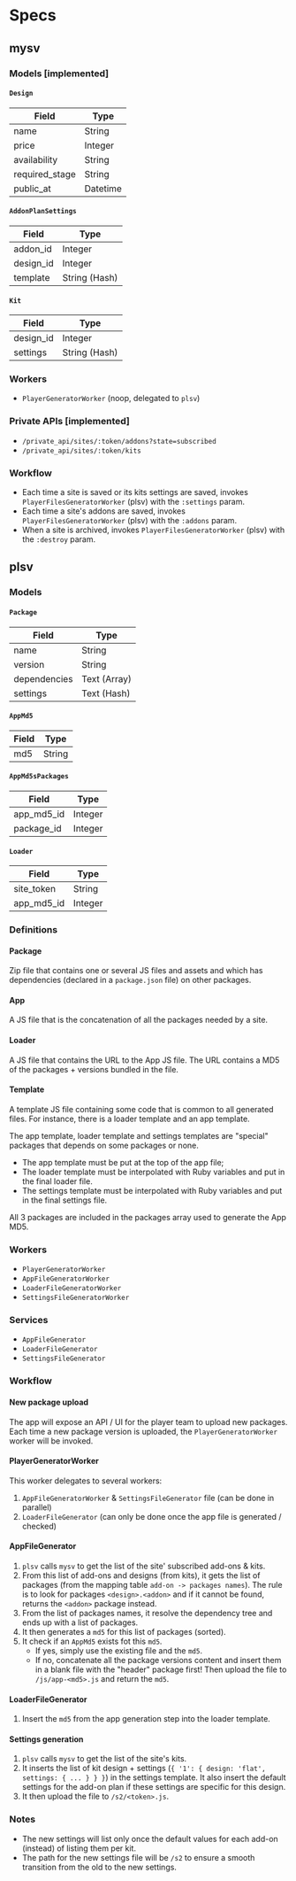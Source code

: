 # Specs

## mysv

### Models [implemented]

#### `Design`

| Field          | Type     |
| -------------- | -------- |
| name           | String   |
| price          | Integer  |
| availability   | String   |
| required_stage | String   |
| public_at      | Datetime |

#### `AddonPlanSettings`

| Field     | Type          |
| --------- | ------------- |
| addon_id  | Integer       |
| design_id | Integer       |
| template  | String (Hash) |

#### `Kit`

| Field     | Type          |
| --------- | ------------- |
| design_id | Integer       |
| settings  | String (Hash) |

### Workers

* `PlayerGeneratorWorker` (noop, delegated to `plsv`)

### Private APIs [implemented]

* `/private_api/sites/:token/addons?state=subscribed`
* `/private_api/sites/:token/kits`

### Workflow

* Each time a site is saved or its kits settings are saved, invokes
  `PlayerFilesGeneratorWorker` (plsv) with the `:settings` param.
* Each time a site's addons are saved, invokes `PlayerFilesGeneratorWorker` (plsv)
  with the `:addons` param.
* When a site is archived, invokes `PlayerFilesGeneratorWorker` (plsv)
  with the `:destroy` param.

## plsv

### Models

#### `Package`

| Field           | Type           |
| --------------- | -------------- |
| name            | String         |
| version         | String         |
| dependencies    | Text (Array)   |
| settings        | Text (Hash)    |

#### `AppMd5`

| Field            | Type           |
| --------------   | -------------- |
| md5              | String         |

#### `AppMd5sPackages`

| Field            | Type           |
| ---------------- | -------------- |
| app_md5_id       | Integer        |
| package_id       | Integer        |

#### `Loader`

| Field            | Type           |
| --------------   | -------------- |
| site_token       | String         |
| app_md5_id       | Integer        |

### Definitions

#### Package

Zip file that contains one or several JS files and assets and which has
dependencies (declared in a `package.json` file) on other packages.

#### App

A JS file that is the concatenation of all the packages needed by a site.

#### Loader

A JS file that contains the URL to the App JS file. The URL contains a MD5 of
the packages + versions bundled in the file.

#### Template

A template JS file containing some code that is common to all generated files.
For instance, there is a loader template and an app template.

The app template, loader template and settings templates are "special" packages
that depends on some packages or none.

* The app template must be put at the top of the app file;
* The loader template must be interpolated with Ruby variables and put in the
  final loader file.
* The settings template must be interpolated with Ruby variables and put in the
  final settings file.

All 3 packages are included in the packages array used to generate the App MD5.

### Workers

* `PlayerGeneratorWorker`
* `AppFileGeneratorWorker`
* `LoaderFileGeneratorWorker`
* `SettingsFileGeneratorWorker`

### Services

* `AppFileGenerator`
* `LoaderFileGenerator`
* `SettingsFileGenerator`

### Workflow

#### New package upload

The app will expose an API / UI for the player team to upload new packages.
Each time a new package version is uploaded, the `PlayerGeneratorWorker` worker
will be invoked.

#### PlayerGeneratorWorker

This worker delegates to several workers:

1. `AppFileGeneratorWorker` & `SettingsFileGenerator` file (can be done in
  parallel)
2. `LoaderFileGenerator` (can only be done once the app file is generated /
  checked)

#### AppFileGenerator

1. `plsv` calls `mysv` to get the list of the site' subscribed add-ons & kits.
2. From this list of add-ons and designs (from kits), it gets the list of
  packages (from the mapping table `add-on -> packages names`). The rule is to
  look for packages `<design>.<addon>` and if it cannot be found, returns the
  `<addon>` package instead.
3. From the list of packages names, it resolve the dependency tree and ends up
  with a list of packages.
4. It then generates a `md5` for this list of packages (sorted).
5. It check if an `AppMd5` exists fot this `md5`.
    * If yes, simply use the existing file and the `md5`.
    * If no, concatenate all the package versions content and insert them
      in a blank file with the "header" package first! Then upload the file
      to `/js/app-<md5>.js` and return the `md5`.

#### LoaderFileGenerator

1. Insert the `md5` from the app generation step into the loader template.

#### Settings generation

1. `plsv` calls `mysv` to get the list of the site's kits.
2. It inserts the list of kit design + settings (`{ '1': { design: 'flat',
  settings: { ... } } }`) in the settings template. It also insert the default
  settings for the add-on plan if these settings are specific for this design.
3. It then upload the file to `/s2/<token>.js`.

### Notes

* The new settings will list only once the default values for each add-on
  (instead) of listing them per kit.
* The path for the new settings file will be `/s2` to ensure a smooth transition
  from the old to the new settings.
